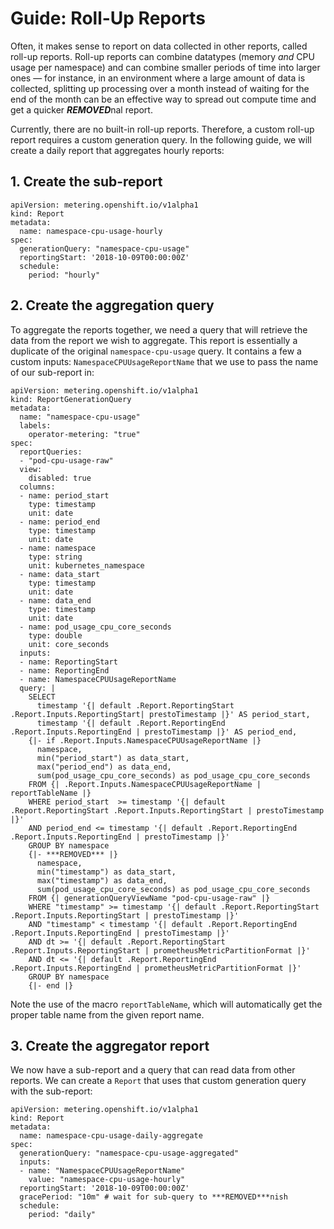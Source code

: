# Guide: Roll-Up Reports

Often, it makes sense to report on data collected in other reports, called roll-up reports. Roll-up reports can combine datatypes (memory *and* CPU usage per namespace) and can combine smaller periods of time into larger ones — for instance, in an environment where a large amount of data is collected, splitting up processing over a month instead of waiting for the end of the month can be an effective way to spread out compute time and get a quicker ***REMOVED***nal report.

Currently, there are no built-in roll-up reports. Therefore, a custom roll-up report requires a custom generation query. In the following guide, we will create a daily report that aggregates hourly reports:

## 1. Create the sub-report

```
apiVersion: metering.openshift.io/v1alpha1
kind: Report
metadata:
  name: namespace-cpu-usage-hourly
spec:
  generationQuery: "namespace-cpu-usage"
  reportingStart: '2018-10-09T00:00:00Z'
  schedule:
    period: "hourly"
```

## 2. Create the aggregation query

To aggregate the reports together, we need a query that will retrieve the data from the report we wish to aggregate. This report is essentially a duplicate of the original `namespace-cpu-usage` query. 
It contains a few a custom inputs: `NamespaceCPUUsageReportName` that we use to pass the name of our sub-report in:

```
apiVersion: metering.openshift.io/v1alpha1
kind: ReportGenerationQuery
metadata:
  name: "namespace-cpu-usage"
  labels:
    operator-metering: "true"
spec:
  reportQueries:
  - "pod-cpu-usage-raw"
  view:
    disabled: true
  columns:
  - name: period_start
    type: timestamp
    unit: date
  - name: period_end
    type: timestamp
    unit: date
  - name: namespace
    type: string
    unit: kubernetes_namespace
  - name: data_start
    type: timestamp
    unit: date
  - name: data_end
    type: timestamp
    unit: date
  - name: pod_usage_cpu_core_seconds
    type: double
    unit: core_seconds
  inputs:
  - name: ReportingStart
  - name: ReportingEnd
  - name: NamespaceCPUUsageReportName
  query: |
    SELECT
      timestamp '{| default .Report.ReportingStart .Report.Inputs.ReportingStart| prestoTimestamp |}' AS period_start,
      timestamp '{| default .Report.ReportingEnd .Report.Inputs.ReportingEnd | prestoTimestamp |}' AS period_end,
    {|- if .Report.Inputs.NamespaceCPUUsageReportName |}
      namespace,
      min("period_start") as data_start,
      max("period_end") as data_end,
      sum(pod_usage_cpu_core_seconds) as pod_usage_cpu_core_seconds
    FROM {| .Report.Inputs.NamespaceCPUUsageReportName | reportTableName |}
    WHERE period_start  >= timestamp '{| default .Report.ReportingStart .Report.Inputs.ReportingStart | prestoTimestamp |}'
    AND period_end <= timestamp '{| default .Report.ReportingEnd .Report.Inputs.ReportingEnd | prestoTimestamp |}'
    GROUP BY namespace
    {|- ***REMOVED*** |}
      namespace,
      min("timestamp") as data_start,
      max("timestamp") as data_end,
      sum(pod_usage_cpu_core_seconds) as pod_usage_cpu_core_seconds
    FROM {| generationQueryViewName "pod-cpu-usage-raw" |}
    WHERE "timestamp" >= timestamp '{| default .Report.ReportingStart .Report.Inputs.ReportingStart | prestoTimestamp |}'
    AND "timestamp" < timestamp '{| default .Report.ReportingEnd .Report.Inputs.ReportingEnd | prestoTimestamp |}'
    AND dt >= '{| default .Report.ReportingStart .Report.Inputs.ReportingStart | prometheusMetricPartitionFormat |}'
    AND dt <= '{| default .Report.ReportingEnd .Report.Inputs.ReportingEnd | prometheusMetricPartitionFormat |}'
    GROUP BY namespace
    {|- end |}
```

Note the use of the macro `reportTableName`, which will automatically get the proper table name from the given report name.

## 3. Create the aggregator report

We now have a sub-report and a query that can read data from other reports. We can create a `Report` that uses that custom generation query with the sub-report:

```
apiVersion: metering.openshift.io/v1alpha1
kind: Report
metadata:
  name: namespace-cpu-usage-daily-aggregate
spec:
  generationQuery: "namespace-cpu-usage-aggregated"
  inputs:
  - name: "NamespaceCPUUsageReportName"
    value: "namespace-cpu-usage-hourly"
  reportingStart: '2018-10-09T00:00:00Z'
  gracePeriod: "10m" # wait for sub-query to ***REMOVED***nish
  schedule:
    period: "daily"
```
